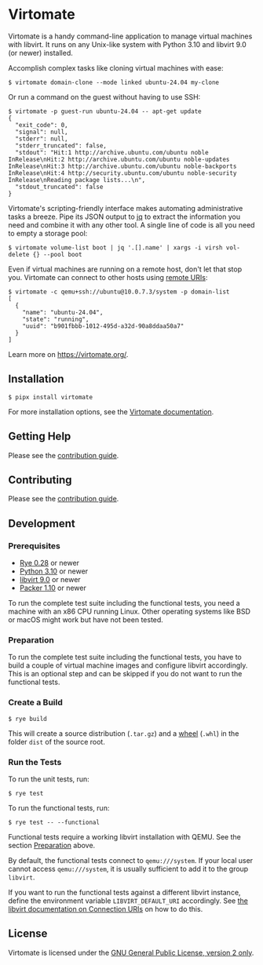 # Virtomate

Virtomate is a handy command-line application to manage virtual machines with libvirt. It runs on any Unix-like system with Python 3.10 and libvirt 9.0 (or newer) installed.

Accomplish complex tasks like cloning virtual machines with ease:

```
$ virtomate domain-clone --mode linked ubuntu-24.04 my-clone
```

Or run a command on the guest without having to use SSH:

```
$ virtomate -p guest-run ubuntu-24.04 -- apt-get update
{
  "exit_code": 0,
  "signal": null,
  "stderr": null,
  "stderr_truncated": false,
  "stdout": "Hit:1 http://archive.ubuntu.com/ubuntu noble InRelease\nHit:2 http://archive.ubuntu.com/ubuntu noble-updates InRelease\nHit:3 http://archive.ubuntu.com/ubuntu noble-backports InRelease\nHit:4 http://security.ubuntu.com/ubuntu noble-security InRelease\nReading package lists...\n",
  "stdout_truncated": false
}
```

Virtomate's scripting-friendly interface makes automating administrative tasks a breeze. Pipe its JSON output to [jq](https://github.com/jqlang/jq) to extract the information you need and combine it with any other tool. A single line of code is all you need to empty a storage pool:

```
$ virtomate volume-list boot | jq '.[].name' | xargs -i virsh vol-delete {} --pool boot
```

Even if virtual machines are running on a remote host, don't let that stop you. Virtomate can connect to other hosts using [remote URIs](https://libvirt.org/uri.html):

```
$ virtomate -c qemu+ssh://ubuntu@10.0.7.3/system -p domain-list
[
  {
    "name": "ubuntu-24.04",
    "state": "running",
    "uuid": "b901fbbb-1012-495d-a32d-90a8ddaa50a7"
  }
]
```

Learn more on <https://virtomate.org/>.

## Installation

```
$ pipx install virtomate
```

For more installation options, see the [Virtomate documentation](https://virtomate.org/).

## Getting Help

Please see the [contribution guide](CONTRIBUTING.md).

## Contributing

Please see the [contribution guide](CONTRIBUTING.md).

## Development

### Prerequisites

- [Rye 0.28](https://rye.astral.sh/) or newer
- [Python 3.10](https://www.python.org/) or newer
- [libvirt 9.0](https://libvirt.org/) or newer
- [Packer 1.10](https://www.packer.io/) or newer

To run the complete test suite including the functional tests, you need a machine with an x86 CPU running Linux. Other operating systems like BSD or macOS might work but have not been tested.

### Preparation

To run the complete test suite including the functional tests, you have to build a couple of virtual machine images and configure libvirt accordingly. This is an optional step and can be skipped if you do not want to run the functional tests.

### Create a Build

```
$ rye build
```

This will create a source distribution (`.tar.gz`) and a [wheel](https://packaging.python.org/en/latest/specifications/binary-distribution-format/) (`.whl`) in the folder `dist` of the source root.

### Run the Tests

To run the unit tests, run:

```
$ rye test
```

To run the functional tests, run:

```
$ rye test -- --functional
```

Functional tests require a working libvirt installation with QEMU. See the section [Preparation](#preparation) above.

By default, the functional tests connect to `qemu:///system`. If your local user cannot access `qemu:///system`, it is usually sufficient to add it to the group `libvirt`.

If you want to run the functional tests against a different libvirt instance, define the environment variable `LIBVIRT_DEFAULT_URI` accordingly. See [the libvirt documentation on Connection URIs](https://libvirt.org/uri.html) on how to do this.

## License

Virtomate is licensed under the [GNU General Public License, version 2 only](https://spdx.org/licenses/GPL-2.0-only.html).
